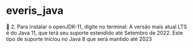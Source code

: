# everis_java
🔸 2. Para instalar o openJDK-11, digite no terminal: A versão mais atual LTS é do Java 11, que terá seu suporte estendido até Setembro de 2022. Este tipo de suporte iniciou no Java 8 que será mantido até 2023
